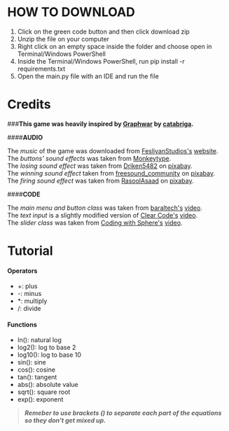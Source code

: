# **HOW TO DOWNLOAD**

1. Click on the green code button and then click download zip 
2. Unzip the file on your computer
3. Right click on an empty space inside the folder and choose open in Terminal/Windows PowerShell
4. Inside the Terminal/Windows PowerShell, run pip install -r requirements.txt
5. Open the main.py file with an IDE and run the file

# **Credits**

###**This game was heavily inspired by [Graphwar](https://www.graphwar.com/) by [catabriga](https://github.com/catabriga).**  

####**AUDIO**  

The *music* of the game was downloaded from [FesliyanStudios's](https://www.youtube.com/@FesliyanStudios) [website](https://www.fesliyanstudios.com/).  
The *buttons' sound effects* was taken from [Monkeytype](https://monkeytype.com/).  
The *losing sound effect* was taken from [Driken5482](https://pixabay.com/users/driken5482-45721595/) on [pixabay](https://pixabay.com/).  
The *winning sound effect* taken from [freesound_community](https://pixabay.com/users/freesound_community-46691455/) on [pixabay](https://pixabay.com/).  
The *firing sound effect* was taken from [RasoolAsaad](https://pixabay.com/users/rasoolasaad-47313572/) on [pixabay](https://pixabay.com/).  

####**CODE**   

The *main menu and button class* was taken from [baraltech's](https://www.youtube.com/@baraltech) [video](https://www.youtube.com/watch?v=GMBqjxcKogA).  
The *text input* is a slightly modified version of [Clear Code's](https://www.youtube.com/@ClearCode) [video](https://www.youtube.com/watch?v=Rvcyf4HsWiw).  
The *slider class* was taken from [Coding with Sphere's](https://www.youtube.com/@codingwithsphere/featured) [video](https://www.youtube.com/watch?v=n_ijgqYmXS0).

# **Tutorial**

#### Operators
- \+: plus
- \-: minus
- \*: multiply
- /: divide

#### Functions
- ln(): natural log
- log2(): log to base 2
- log10(): log to base 10
- sin(): sine
- cos(): cosine
- tan(): tangent
- abs(): absolute value
- sqrt(): square root
- exp(): exponent

>***Remeber to use brackets () to separate each part of the equations so they don't get mixed up.***
